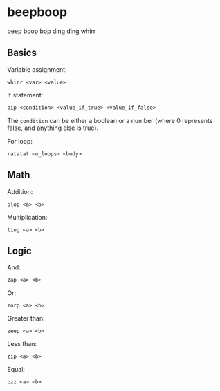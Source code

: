 # beepboop
beep boop bop ding ding whirr


## Basics

Variable assignment:

    whirr <var> <value>


If statement:

    bip <condition> <value_if_true> <value_if_false>

The `condition` can be either a boolean or a number (where 0 represents false, and anything else is true).

For loop:

    ratatat <n_loops> <body>


## Math
Addition:

    plop <a> <b>

Multiplication:

    ting <a> <b>


## Logic
And:

    zap <a> <b>

Or:

    zorp <a> <b>

Greater than:

    zeep <a> <b>

Less than:

    zip <a> <b>

Equal:

    bzz <a> <b>



